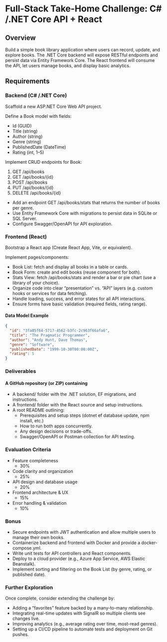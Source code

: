 # Full-Stack Take-Home Challenge: C# /.NET Core API + React

## Overview

Build a simple book library application where users can record, update, and explore books. The .NET Core backend will expose RESTful endpoints and persist data via Entity Framework Core. The React frontend will consume the API, let users manage books, and display basic analytics.

## Requirements

### Backend (C# /.NET Core)

Scaffold a new ASP.NET Core Web API project.

Define a Book model with fields:

- Id (GUID)
- Title (string)
- Author (string)
- Genre (string)
- PublishedDate (DateTime)
- Rating (int, 1–5)

Implement CRUD endpoints for Book:

1. GET /api/books
2. GET /api/books/{id}
3. POST /api/books
4. PUT /api/books/{id}
5. DELETE /api/books/{id}

- Add an endpoint GET /api/books/stats that returns the number of books per genre.
- Use Entity Framework Core with migrations to persist data in SQLite or SQL Server.
- Configure Swagger/OpenAPI for API exploration.

### Frontend (React)

Bootstrap a React app (Create React App, Vite, or equivalent).

Implement pages/components:

- Book List: fetch and display all books in a table or cards.
- Book Form: create and edit books (reuse component for both).
- Stats View: fetch /api/books/stats and render a bar or pie chart (use a library of your choice).
- Organize code into clear “presentation” vs. “API” layers (e.g. custom hooks or services for data fetching).
- Handle loading, success, and error states for all API interactions.
- Ensure forms have basic validation (required fields, rating range).

#### Data Model Example

```json
{
  "id": "3fa85f64-5717-4562-b3fc-2c963f66afa6",
  "title": "The Pragmatic Programmer",
  "author": "Andy Hunt, Dave Thomas",
  "genre": "Software",
  "publishedDate": "1999-10-30T00:00:00Z",
  "rating": 5
}
```

### Deliverables

#### A GitHub repository (or ZIP) containing

- A backend/ folder with the .NET solution, EF migrations, and instructions.
- A frontend/ folder with the React source and setup instructions.
- A root README outlining:
  - Prerequisites and setup steps (dotnet ef database update, npm install, etc.)
  - How to run both apps concurrently.
  - Any design decisions or trade-offs.
  - Swagger/OpenAPI or Postman collection for API testing.

### Evaluation Criteria

- Feature completeness
  - 30%
- Code clarity and organization
  - 25%
- API design and database usage
  - 20%
- Frontend architecture & UX
  - 15%
- Error handling & validation
  - 10%

### Bonus

- Secure endpoints with JWT authentication and allow multiple users to manage their own books.
- Containerize backend and frontend with Docker and provide a docker-compose.yml.
- Write unit tests for API controllers and React components.
- Deploy to a cloud provider (e.g., Azure App Service, AWS Elastic Beanstalk).
- Implement sorting and filtering on the Book List (by genre, rating, or published date).

### Further Exploration

Once complete, consider extending the challenge by:

- Adding a “favorites” feature backed by a many-to-many relationship.
- Integrating real-time updates with SignalR so multiple clients see changes live.
- Improving analytics (e.g., average rating over time, most-read genres).
- Setting up a CI/CD pipeline to automate tests and deployment on Git pushes.
